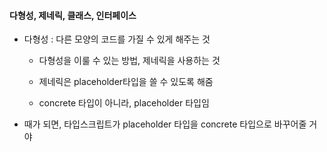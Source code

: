 #### 다형성, 제네릭, 클래스, 인터페이스 

- 다형성 : 다른 모양의 코드를 가질 수 있게 해주는 것 

    - 다형성을 이룰 수 있는 방법, 제네릭을 사용하는 것 

    - 제네릭은 placeholder타입을 쓸 수 있도록 해줌 

    - concrete 타입이 아니라, placeholder 타입임 

- 때가 되면, 타입스크립트가 placeholder 타입을 concrete 타입으로 바꾸어줄 거야 

